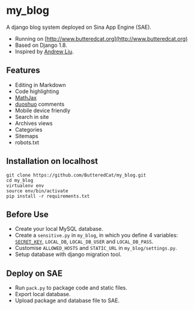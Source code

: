 # my_blog
A django blog system deployed on Sina App Engine (SAE).

* Running on [http://www.butteredcat.org](http://www.butteredcat.org)
* Based on Django 1.8.
* Inspired by [Andrew Liu](https://www.gitbook.com/book/andrew-liu/django-blog/details).

## Features
* Editing in Markdown
* Code highlighting
* [MathJax](http://duoshuo.com)
* [duoshuo](http://duoshuo.com) comments
* Mobile device friendly
* Search in site
* Archives views
* Categories
* Sitemaps
* robots.txt

## Installation on localhost
    git clone https://github.com/ButteredCat/my_blog.git
    cd my_blog
    virtualenv env
    source env/bin/activate
    pip install -r requirements.txt

## Before Use
* Create your local MySQL database.
* Create a `sensitive.py` in `my_blog`, in which you define 4 variables: [`SECRET_KEY`](https://docs.djangoproject.com/en/dev/ref/settings/#secret-key), `LOCAL_DB`, `LOCAL_DB_USER` and `LOCAL_DB_PASS`.
* Customise `ALLOWED_HOSTS` and `STATIC_URL` in `my_blog/settings.py`.
* Setup database with django migration tool.

## Deploy on SAE
* Run `pack.py` to package code and static files.
* Export local database.
* Upload package and database file to SAE.

